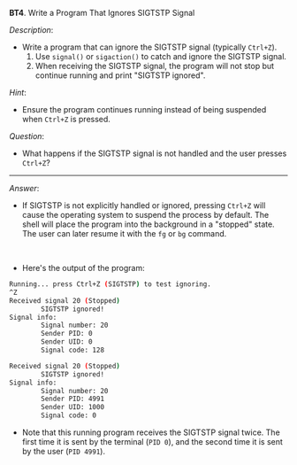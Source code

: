 **BT4**. Write a Program That Ignores SIGTSTP Signal

*Description*:
- Write a program that can ignore the SIGTSTP signal (typically `Ctrl+Z`).
    1. Use `signal()` or `sigaction()` to catch and ignore the SIGTSTP signal.
    2. When receiving the SIGTSTP signal, the program will not stop but continue running and print "SIGTSTP ignored".

*Hint*:
- Ensure the program continues running instead of being suspended when `Ctrl+Z` is pressed.

*Question*:
- What happens if the SIGTSTP signal is not handled and the user presses `Ctrl+Z`?

---

*Answer*:
- If SIGTSTP is not explicitly handled or ignored, pressing `Ctrl+Z` will cause the operating system to suspend the process by default. The shell will place the program into the background in a "stopped" state. The user can later resume it with the `fg` or `bg` command.

<br>

- Here's the output of the program:
```bash
Running... press Ctrl+Z (SIGTSTP) to test ignoring.
^Z
Received signal 20 (Stopped)
        SIGTSTP ignored!
Signal info:
        Signal number: 20
        Sender PID: 0
        Sender UID: 0
        Signal code: 128

Received signal 20 (Stopped)
        SIGTSTP ignored!
Signal info:
        Signal number: 20
        Sender PID: 4991
        Sender UID: 1000
        Signal code: 0
```

- Note that this running program receives the SIGTSTP signal twice. The first time it is sent by the terminal (`PID 0`), and the second time it is sent by the user (`PID 4991`).
